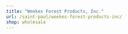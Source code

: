 ```yaml
---
title: "Weekes Forest Products, Inc."
url: /saint-paul/weekes-forest-products-inc/
shop: wholesale
---
```

